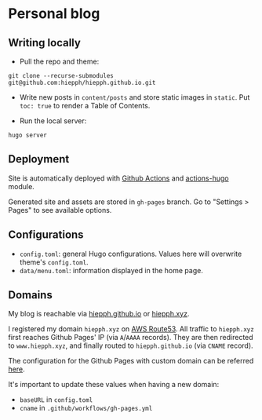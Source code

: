 # Personal blog


## Writing locally

+ Pull the repo and theme:

```
git clone --recurse-submodules git@github.com:hiepph/hiepph.github.io.git
```

+ Write new posts in `content/posts` and store static images in `static`. Put
  `toc: true` to render a Table of Contents.

+ Run the local server:

```
hugo server
```


## Deployment

Site is automatically deployed with [Github Actions][0] and 
[actions-hugo][3] module.

Generated site and assets are stored in `gh-pages` branch.
Go to "Settings > Pages" to see available options. 

## Configurations

+ `config.toml`: general Hugo configurations. Values here will overwrite
  theme's `config.toml`.
+ `data/menu.toml`: information displayed in the home page.

## Domains

My blog is reachable via [hiepph.github.io][5] or [hiepph.xyz][4].

I registered my domain `hiepph.xyz` on [AWS Route53][1]. All traffic to
`hiepph.xyz` first reaches Github Pages' IP (via `A`/`AAAA` records). They are
then redirected to `www.hiepph.xyz`, and finally routed to `hiepph.github.io`
(via `CNAME` record).

The configuration for the Github Pages with custom domain can be referred
[here][2].

It's important to update these values when having a new domain:

+ `baseURL` in `config.toml`
+ `cname` in `.github/workflows/gh-pages.yml`


[0]: https://docs.github.com/en/pages/getting-started-with-github-pages/configuring-a-publishing-source-for-your-github-pages-site
[1]: https://aws.amazon.com/route53/
[2]: https://docs.github.com/en/pages/configuring-a-custom-domain-for-your-github-pages-site/managing-a-custom-domain-for-your-github-pages-site
[3]: https://github.com/peaceiris/actions-hugo
[4]: https://hiepph.xyz
[5]: https://hiepph.github.io
